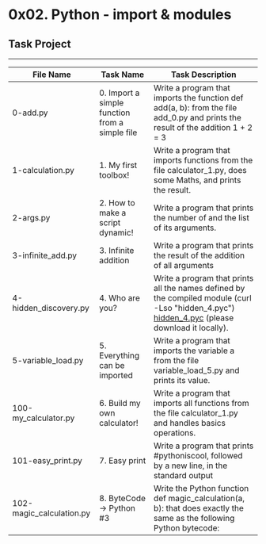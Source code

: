 # 0x02. Python - import & modules

## Task Project
---
File Name|Task Name|Task Description
---|---|---
0-add.py | 0. Import a simple function from a simple file | Write a program that imports the function def add(a, b): from the file add_0.py and prints the result of the addition 1 + 2 = 3
1-calculation.py | 1. My first toolbox! | Write a program that imports functions from the file calculator_1.py, does some Maths, and prints the result.
2-args.py | 2. How to make a script dynamic! | Write a program that prints the number of and the list of its arguments.
3-infinite_add.py | 3. Infinite addition | Write a program that prints the result of the addition of all arguments
4-hidden_discovery.py | 4. Who are you? | Write a program that prints all the names defined by the compiled module (curl -Lso "hidden_4.pyc") [hidden_4.pyc]("https://github.com/holbertonschool/0x02.py/raw/master/hidden_4.pyc") (please download it locally).
5-variable_load.py | 5. Everything can be imported | Write a program that imports the variable a from the file variable_load_5.py and prints its value.
100-my_calculator.py | 6. Build my own calculator! | Write a program that imports all functions from the file calculator_1.py and handles basics operations.
101-easy_print.py | 7. Easy print | Write a program that prints #pythoniscool, followed by a new line, in the standard output
102-magic_calculation.py | 8. ByteCode -> Python #3 | Write the Python function def magic_calculation(a, b): that does exactly the same as the following Python bytecode: